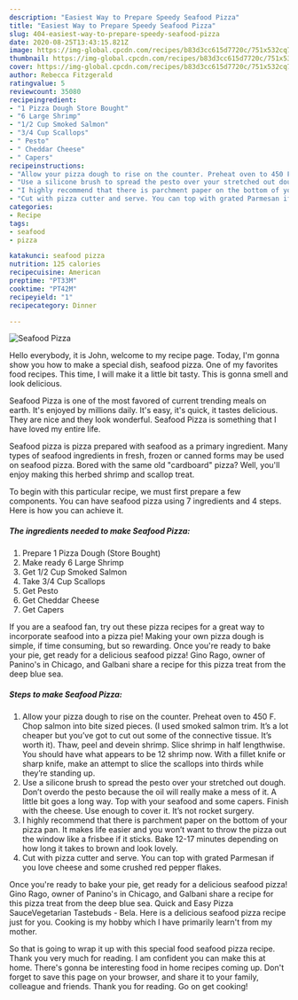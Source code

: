 ```yaml
---
description: "Easiest Way to Prepare Speedy Seafood Pizza"
title: "Easiest Way to Prepare Speedy Seafood Pizza"
slug: 404-easiest-way-to-prepare-speedy-seafood-pizza
date: 2020-08-25T13:43:15.821Z
image: https://img-global.cpcdn.com/recipes/b83d3cc615d7720c/751x532cq70/seafood-pizza-recipe-main-photo.jpg
thumbnail: https://img-global.cpcdn.com/recipes/b83d3cc615d7720c/751x532cq70/seafood-pizza-recipe-main-photo.jpg
cover: https://img-global.cpcdn.com/recipes/b83d3cc615d7720c/751x532cq70/seafood-pizza-recipe-main-photo.jpg
author: Rebecca Fitzgerald
ratingvalue: 5
reviewcount: 35080
recipeingredient:
- "1 Pizza Dough Store Bought"
- "6 Large Shrimp"
- "1/2 Cup Smoked Salmon"
- "3/4 Cup Scallops"
- " Pesto"
- " Cheddar Cheese"
- " Capers"
recipeinstructions:
- "Allow your pizza dough to rise on the counter. Preheat oven to 450 F. Chop salmon into bite sized pieces. (I used smoked salmon trim. It’s a lot cheaper but you’ve got to cut out some of the connective tissue. It’s worth it). Thaw, peel and devein shrimp. Slice shrimp in half lengthwise. You should have what appears to be 12 shrimp now. With a fillet knife or sharp knife, make an attempt to slice the scallops into thirds while they’re standing up."
- "Use a silicone brush to spread the pesto over your stretched out dough. Don’t overdo the pesto because the oil will really make a mess of it. A little bit goes a long way. Top with your seafood and some capers. Finish with the cheese. Use enough to cover it. It’s not rocket surgery."
- "I highly recommend that there is parchment paper on the bottom of your pizza pan. It makes life easier and you won’t want to throw the pizza out the window like a frisbee if it sticks. Bake 12-17 minutes depending on how long it takes to brown and look lovely."
- "Cut with pizza cutter and serve. You can top with grated Parmesan if you love cheese and some crushed red pepper flakes."
categories:
- Recipe
tags:
- seafood
- pizza

katakunci: seafood pizza 
nutrition: 125 calories
recipecuisine: American
preptime: "PT33M"
cooktime: "PT42M"
recipeyield: "1"
recipecategory: Dinner

---
```



![Seafood Pizza](https://img-global.cpcdn.com/recipes/b83d3cc615d7720c/751x532cq70/seafood-pizza-recipe-main-photo.jpg)

Hello everybody, it is John, welcome to my recipe page. Today, I'm gonna show you how to make a special dish, seafood pizza. One of my favorites food recipes. This time, I will make it a little bit tasty. This is gonna smell and look delicious.

Seafood Pizza is one of the most favored of current trending meals on earth. It's enjoyed by millions daily. It's easy, it's quick, it tastes delicious. They are nice and they look wonderful. Seafood Pizza is something that I have loved my entire life.

Seafood pizza is pizza prepared with seafood as a primary ingredient. Many types of seafood ingredients in fresh, frozen or canned forms may be used on seafood pizza. Bored with the same old &#34;cardboard&#34; pizza? Well, you&#39;ll enjoy making this herbed shrimp and scallop treat.


To begin with this particular recipe, we must first prepare a few components. You can have seafood pizza using 7 ingredients and 4 steps. Here is how you can achieve it.

<!--inarticleads1-->

##### The ingredients needed to make Seafood Pizza:

1. Prepare 1 Pizza Dough (Store Bought)
1. Make ready 6 Large Shrimp
1. Get 1/2 Cup Smoked Salmon
1. Take 3/4 Cup Scallops
1. Get  Pesto
1. Get  Cheddar Cheese
1. Get  Capers


If you are a seafood fan, try out these pizza recipes for a great way to incorporate seafood into a pizza pie! Making your own pizza dough is simple, if time consuming, but so rewarding. Once you&#39;re ready to bake your pie, get ready for a delicious seafood pizza! Gino Rago, owner of Panino&#39;s in Chicago, and Galbani share a recipe for this pizza treat from the deep blue sea. 

<!--inarticleads2-->

##### Steps to make Seafood Pizza:

1. Allow your pizza dough to rise on the counter. Preheat oven to 450 F. Chop salmon into bite sized pieces. (I used smoked salmon trim. It’s a lot cheaper but you’ve got to cut out some of the connective tissue. It’s worth it). Thaw, peel and devein shrimp. Slice shrimp in half lengthwise. You should have what appears to be 12 shrimp now. With a fillet knife or sharp knife, make an attempt to slice the scallops into thirds while they’re standing up.
1. Use a silicone brush to spread the pesto over your stretched out dough. Don’t overdo the pesto because the oil will really make a mess of it. A little bit goes a long way. Top with your seafood and some capers. Finish with the cheese. Use enough to cover it. It’s not rocket surgery.
1. I highly recommend that there is parchment paper on the bottom of your pizza pan. It makes life easier and you won’t want to throw the pizza out the window like a frisbee if it sticks. Bake 12-17 minutes depending on how long it takes to brown and look lovely.
1. Cut with pizza cutter and serve. You can top with grated Parmesan if you love cheese and some crushed red pepper flakes.


Once you&#39;re ready to bake your pie, get ready for a delicious seafood pizza! Gino Rago, owner of Panino&#39;s in Chicago, and Galbani share a recipe for this pizza treat from the deep blue sea. Quick and Easy Pizza SauceVegetarian Tastebuds - Bela. Here is a delicious seafood pizza recipe just for you. Cooking is my hobby which I have primarily learn&#39;t from my mother. 

So that is going to wrap it up with this special food seafood pizza recipe. Thank you very much for reading. I am confident you can make this at home. There's gonna be interesting food in home recipes coming up. Don't forget to save this page on your browser, and share it to your family, colleague and friends. Thank you for reading. Go on get cooking!
